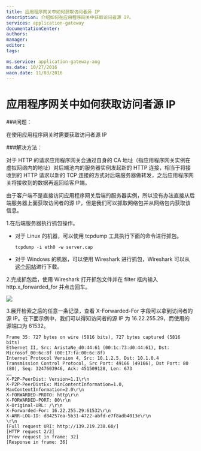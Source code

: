 ```yaml
---
title: 应用程序网关中如何获取访问者源 IP
description: 介绍如何在应用程序网关中获取访问者源 IP。
services: application-gateway
documentationCenter: 
authors: 
manager: 
editor: 
tags: 

ms.service: application-gateway-aog
ms.date: 10/27/2016
wacn.date: 11/03/2016
---
```


# 应用程序网关中如何获取访问者源 IP

###问题：

在使用应用程序网关时需要获取访问者源 IP

###解决方法：

对于 HTTP 的请求应用程序网关会通过自身的 CA 地址（指应用程序网关实例在虚拟网络内的地址）对后端池内的服务器实例发起新的 HTTP 连接，相当于将接收到的 HTTP 请求以新的 TCP 连接的方式对后端服务器做转发，之后应用程序网关将接收到的数据再返回给客户端。

由于客户端不是直接访问应用程序网关后端的服务器实例，所以没有办法直接从后端服务器上面获取访问者的源 IP，但是我们可以抓取网络包并从网络包内获取该信息。

1.在后端服务器执行抓包操作。

- 对于 Linux 的机器，可以使用 tcpdump 工具执行下面的命令进行抓包。

    ```
    tcpdump -i eth0 -w server.cap
    ```

- 对于 Windows 的机器，可以使用 Wireshark 进行抓包，Wireshark 可以从[这个网站](https://www.wireshark.org/#download)进行下载。

2.完成抓包后，使用 Wireshark 打开抓包文件并在 filter 框内输入 http.x_forwarded_for 并点击回车。

![](./media/aog-web-app-get-user-ip/filter.png)

3.展开检索之后的任意一条记录，查看 X-Forwarded-For 字段可以拿到访问者的源 IP。在下面示例中，我们可以得知访问者的源 IP 为 16.22.255.29，而使用的源端口为 61532。

```
Frame 35: 727 bytes on wire (5816 bits), 727 bytes captured (5816 bits)
Ethernet II, Src: AristaNe_d0:44:61 (00:1c:73:d0:44:61), Dst: Microsof_00:6c:8f (00:17:fa:00:6c:8f)
Internet Protocol Version 4, Src: 10.1.2.5, Dst: 10.1.0.4
Transmission Control Protocol, Src Port: 49166 (49166), Dst Port: 80 (80), Seq: 3247603946, Ack: 451509128, Len: 673
……
X-P2P-PeerDist: Version=1.1\r\n
X-P2P-PeerDistEx: MinContentInformation=1.0, MaxContentInformation=2.0\r\n
X-FORWARDED-PROTO: http\r\n
X-FORWARDED-PORT: 80\r\n
X-Original-URL: /\r\n
X-Forwarded-For: 16.22.255.29:61532\r\n
X-ARR-LOG-ID: d84257ea-5b31-4722-abfd-e7f8adb4013e\r\n
\r\n
[Full request URI: http://139.219.238.60/]
[HTTP request 2/2]
[Prev request in frame: 32]
[Response in frame: 36]
```